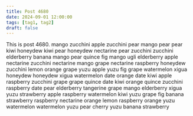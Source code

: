 ```yaml
---
title: Post 4680
date: 2024-09-01 12:00:00
tags: [tag1, tag2]
draft: false
---
```

This is post 4680.
mango
zucchini
apple
zucchini
pear
mango
pear
pear
kiwi
honeydew
kiwi
pear
honeydew
nectarine
pear
zucchini
zucchini
elderberry
banana
mango
pear
quince
fig
mango
ugli
elderberry
apple
nectarine
zucchini
nectarine
mango
grape
nectarine
raspberry
honeydew
zucchini
lemon
orange
grape
yuzu
apple
yuzu
fig
grape
watermelon
xigua
honeydew
honeydew
xigua
watermelon
date
orange
date
kiwi
apple
raspberry
zucchini
grape
grape
quince
date
kiwi
orange
quince
zucchini
raspberry
date
pear
elderberry
tangerine
grape
mango
elderberry
xigua
yuzu
strawberry
apple
raspberry
watermelon
kiwi
yuzu
grape
fig
banana
strawberry
raspberry
nectarine
orange
lemon
raspberry
orange
yuzu
watermelon
watermelon
yuzu
pear
cherry
yuzu
banana
strawberry
